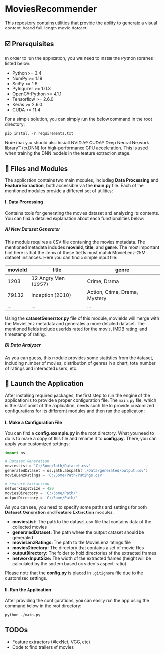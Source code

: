 # MoviesRecommender

This repository contains utilities that provide the ability to generate a visual content-based full-length movie dataset.

## ☑️ Prerequisites

In order to run the application, you will need to install the Python libraries listed below:

- Python >= 3.4
- NumPy >= 1.19
- SciPy >= 1.6
- PyInquirer >= 1.0.3
- OpenCV-Python >= 4.1.1
- Tensorflow >= 2.6.0
- Keras >= 2.6.0
- CUDA >= 11.4

For a simple solution, you can simply run the below command in the root directory:

```python
pip install -r requirements.txt
```

Note that you should also install NVIDIA® CUDA® Deep Neural Network library™ (cuDNN) for high-performance GPU acceleration. This is used when training the DNN models in the feature extraction stage.

## 📑 Files and Modules

The application contains two main modules, including **Data Processing** and **Feature Extraction**, both accessible via the **main.py** file. Each of the mentioned modules provide a different set of utilities:

#### I. Data Processing

Contains tools for generating the movies dataset and analyzing its contents. You can find a detailed explanation about each functionalities below:

##### A) New Dataset Generator

This module requires a CSV file containing the movies metadata. The mentioned metadata includes **movieId**, **title**, and **genre**. The most important hint here is that the items of these fields must match MovieLenz-25M dataset instances. Here you can find a simple input file:

| movieId | title               | genre                         |
| ------- | ------------------- | ----------------------------- |
| 1203    | 12 Angry Men (1957) | Crime, Drama                  |
| 79132   | Inception (2010)    | Action, Crime, Drama, Mystery |
| ...     | ...                 | ...                           |

Using the **datasetGenerator.py** file of this module, movieIds will merge with the MovieLenz metadata and generates a more detailed dataset. The mentioned fields include userIds rated for the movie, IMDB rating, and timestamp of rating.

##### B) Data Analyzer

As you can guess, this module provides some statistics from the dataset, including number of movies, distribution of genres in a chart, total number of ratings and interacted users, etc.

## 🚀 Launch the Application

After installing required packages, the first step to run the engine of the application is to provide a proper configuration file. The `main.py` file, which is the start point of the application, needs such file to provide customized configurations for its differernt modules and then run the application:

#### I. Make a Configuration File

You can find a **config.example.py** in the root directory. What you need to do is to make a copy of this file and rename it to **config.py**. There, you can apply your customized settings:

```python
import os

# Dataset Generation
moviesList = 'C:/Some/Path/Dataset.csv'
generatedDataset = os.path.abspath('./Data/generated/output.csv')
movieLenzRatings = 'C:/Some/Path/ratings.csv'

# Feature Extraction
networkInputSize = 420
moviesDirectory = 'C:/Some/Path/'
outputDirectory = 'C:/Some/Path/'
```

As you can see, you need to specify some paths and settings for both **Dataset Generation** and **Feature Extraction** modules:

- **moviesList:** The path to the dataset.csv file that contains data of the collected movies
- **generatedDataset:** The path where the output dataset should be generated
- **movieLenzRatings:** The path to the MovieLenz ratings file
- **moviesDirectory:** The directory that contains a set of movie files
- **outputDirectory:** The folder to hold directories of the extracted frames
- **networkInputSize:** The width of the extracted frames (height will be calculated by the system based on video's aspect-ratio)

Please note that the **config.py** is placed in `.gitignore` file due to the customized settings.

#### II. Run the Application

After providing the configurations, you can easily run the app using the command below in the root directory:

```python
python ./main.py
```

## TODOs

- Feature extractors (AlexNet, VGG, etc)
- Code to find trailers of movies
